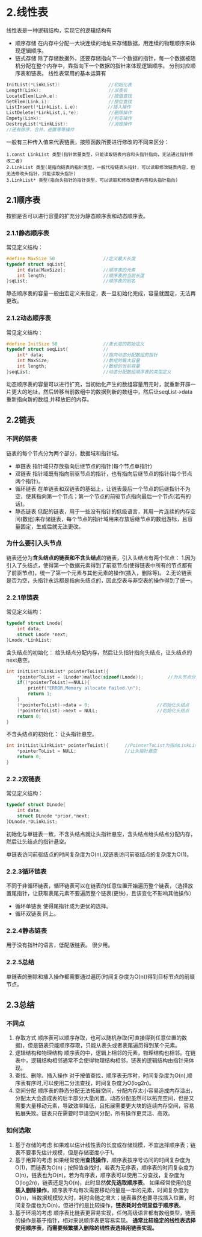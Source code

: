 # 2.线性表
线性表是一种逻辑结构，实现它的逻辑结构有
- 顺序存储
    在内存中分配一大块连续的地址来存储数据，用连续的物理顺序来体现逻辑顺序。
- 链式存储
    除了存储数据外，还要存储指向下一个数据的指针，每一个数据被随机分配在整个内存中，靠指向下一个数据的指针来体现逻辑顺序。
    分别对应顺序表和链表。
    线性表常用的基本运算有
```c
InitList(*LinkList):                  //初始化表
Length(Link):					      //求表长
LocateElem(Link,e):			          //按值查找
GetElem(Link,i):				      //按位查找
ListInsert(*LinkList，i,e):			 //插入操作
ListDelete(*LinkList,i,*e):		      //删除操作
Empety(Link):					      //判空操作
DestroyList(*LinkList):			      //消毁操作
//还有排序，合并，逆置等等操作
```
一般有三种传入值来代表链表，按照函数所要进行修改的不同来区分：
```
1.const LinkList 类型(指针常量类型，只能读取链表内容和头指针指向，无法通过指针修改二者)
2.LinkList 类型(是指向链表的指针类型，一般代指链表头指针，可以读取修改链表内容，但无法修改头指针，只能读取头指针)
3.LinkList* 类型(指向头指针的指针类型，可以读取和修改链表内容和头指针指向)
```
## 2.1顺序表
按照是否可以进行容量的扩充分为静态顺序表和动态顺序表。
### 2.1.1静态顺序表
常见定义结构：
```c
#define MaxSize 50					//定义最大长度
typedef struct sqList{				
	int data[MaxSize];				//顺序表的元素
	int length;						//顺序表的当前长度
}sqList;							//顺序表的别名
```
静态顺序表的容量一般由宏定义来指定，表一旦初始化完成，容量就固定，无法再更改。
### 2.1.2动态顺序表
常见定义结构：
```c
#define InitSize 50					//表长度的初始定义
typedef struct seqList{				//
	int* data;						//指向动态分配数组的指针
	int MaxSize;					//数组的最大容量
	int length;						//数组的当前容量
}seqList;							//动态分配数组顺序表的类型定义
```
动态顺序表的容量可以进行扩充，当初始化产生的数组容量用完时，就重新开辟一片更大的地址，然后转移当前数组中的数据到新的数组中，然后让seqList->data重新指向新的数组,并释放旧的内存。
## 2.2链表

### 不同的链表
链表的每个节点分为两个部分，数据域和指针域。
- 单链表
  指针域只存放指向后继节点的指针(每个节点单指针)
- 双链表 
  指针域既有指向前驱节点的指针，也有指向后继节点的指针(每个节点两个指针)。
- 循环链表
  在单链表和双链表的基础上，让链表最后一个节点的后继指针不为空，使其指向第一个节点；第一个节点的前驱节点指向最后一个节点(若有的话)。
- 静态链表
  低配的链表，用于一些没有指针的低级语言，其用一片连续的内存空间(数组)来存储链表，每个节点的指针域用来存放后继节点的数组游标，且容量固定，生成后就无法更改。
### 为什么要引入头节点
链表还分为**含头结点的链表和不含头结点**的链表，引入头结点有两个优点：
1.因为引入了头结点，使得第一个数据元素得到了前驱节点(使得链表中所有的节点都有了前驱节点)，统一了第一个元素与其他元素的操作(插入，删除等)。
2.无论链表是否为空，头指针永远都是指向头结点的，因此空表与非空表的操作得到了统一。
### 2.2.1单链表
常见定义结构：
```c
typedef struct Lnode{
    int data;
    struct Lnode *next;
}Lnode,*LinkList;
```
含头结点的初始化：
给头结点分配内存，然后让头指针指向头结点，让头结点的next悬空。

```c
int initList(LinkList* pointerToList){
    *pointerToList = (Lnode*)malloc(sizeof(Lnode));         //为头节点分配内存，然后让头指针指向头结点。
    if((*pointerToList)==NULL){
        printf("ERROR,Memory allocate failed.\n");
        return 1;
    }
    (*pointerToList)->data = 0;							//初始化头结点
    (*pointerToList)->next = NULL;						//初始化头结点
    return 0;
}
```
不含头结点的初始化：
让头指针悬空。

```c
int initList(LinkList* pointerToList){		//PointerToList为指向LinkList的指针
	*pointerToList = NULL;					//让头指针悬空
	return 0;
}	
```
### 2.2.2双链表
常见定义结构：
```c
typedef struct DLnode{
    int data;
    struct DLnode *prior,*next;
}DLnode,*DLinkList;
```

初始化与单链表一致，不含头结点就让头指针悬空，含头结点给头结点分配内存，然后让头结点的指针悬空。

单链表访问前驱结点的时间复杂度为O(n),双链表访问前驱结点的复杂度为O(1)。

### 2.2.3循环链表
不同于非循环链表，循环链表可以在链表的任意位置开始遍历整个链表，（选择放置尾指针，让获取表尾元素不要遍历整个链表(更快)，且该变化不影响其他操作）
- 循环单链表
使得尾指针成为更优的选择。
- 循环双链表
同上。
### 2.2.4静态链表
用于没有指针的语言，低配版链表。
很少用。

### 2.2.5总结
单链表的删除和插入操作都需要通过遍历(时间复杂度为O(n))得到目标节点的前缀节点。
## 2.3总结
### 不同点
1. 存取方式
    顺序表可以顺序存取，也可以随机存取(可直接得到任意位置的数据)，但是链表只能顺序存取，只能从表头或者表尾遍历得到某个元素。
2. 逻辑结构和物理结构
    顺序表的中，逻辑上相邻的元素，物理结构也相邻。在链表中，逻辑结构相邻通常不会使得物理结构相邻，链表的逻辑结构由指针来体现。
3. 查找、删除、插入操作
    对于按值查找，顺序表无序时，时间复杂度为O(n),顺序表有序时,可以使用二分法查找，时间复杂度为O(log2n)。
4. 空间分配
    顺序表的静态分配无法拓展空间，分配内存太小容易造成内存溢出，分配太大会造成表的后半部分大量闲置。动态分配虽然可以拓充空间，但是又需要大量移动元素，导致效率降低，且拓展需要更大块的连续内存空间，容易拓展失败。链表只在需要时申请空间分配，所有操作更灵活、高效。
### 如何选取
1. 基于存储的考虑
如果难以估计线性表的长度或存储规模，不宜选择顺序表；链表不要事先估计规模，但是存储密度小于1。
2. 基于用算的考虑
如果经常使用**查找操作**，顺序表按序号访问的时间复杂度为O(1)，而链表为O(n)；按照值查找时，若表为无序表，顺序表的时间复杂度为O(n)，链表也为O(n)，若为有序表，顺序表可以使用二分查找，复杂度为O(log2n)，链表还是为O(n)，此时显然**优先选取顺序表**。
如果经常使用的是**插入删除操作**，顺序表平均每次需要移动的量是一半的元素，时间复杂度为O(n)，当数据规模较大时，耗时会随之增大；链表虽然也要寻找插入位置，时间复杂度也为O(n)，但进行的是比较操作，**链表耗时会明显低于顺序表**。
3. 基于环境的考虑
顺序表比链表更容易实现，任何高级语言都有数组类型，链表的操作是基于指针，相对来说顺序表更容易实现。
**通常比较稳定的线性表选择使用顺序表，而需要频繁插入删除的线性表选择用链表实现。**
